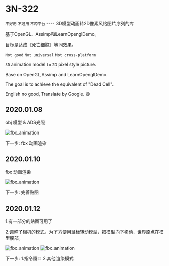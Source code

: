 # 3N-322


`不好用` `不通用` `不跨平台` ---- 3D模型动画转2D像素风格图片序列的库

基于OpenGL、Assimp和LearnOpenglDemo。

目标是达成《死亡细胞》等同效果。



`Not good` `Not universal` `Not cross-platform `

`3D` animation model `to` `2D` pixel style picture.

Base on OpenGL,Assimp and LearnOpenglDemo.

The goal is to achieve the equivalent of "Dead Cell".

English no good, Translate by Google. :smile:



## 2020.01.08

obj 模型 & ADS光照

![fbx_animation](https://github.com/PENGPPP/3N-322/blob/master/gif/Jan-10-2020%2015-25-01.gif)

下一步: fbx 动画渲染


## 2020.01.10

fbx 动画渲染

![fbx_animation](https://github.com/PENGPPP/3N-322/blob/master/gif/Jan-10-2020%2015-19-04.gif)

下一步: 完善贴图


## 2020.01.12

1.有一部分的贴图可用了

2.调整了相机的模式。为了方便用鼠标转动模型，把模型向下移动，世界原点在模型腰部。

![fbx_animation](https://github.com/PENGPPP/3N-322/blob/master/gif/Jan-11-2020%2023-59-00.gif) ![fbx_animation](https://github.com/PENGPPP/3N-322/blob/master/gif/Jan-12-2020%2000-01-19.gif)

下一步: 
1.指令窗口
2.其他渲染模式
